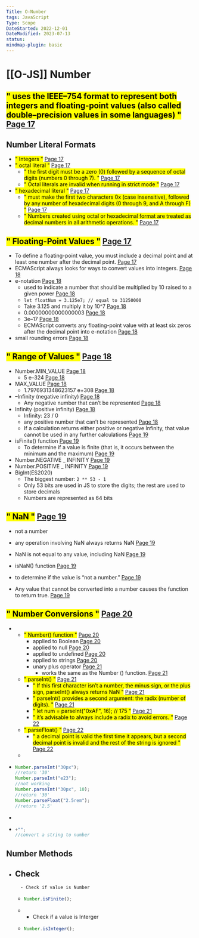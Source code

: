 ```yaml
---
Title: O-Number
tags: JavaScript
Type: Scope
DateStarted: 2022-12-01 
DateModified: 2023-07-13
status:
mindmap-plugin: basic
---
```


# [[O-JS]] Number

## <mark class="hltr-yellow ">" uses the IEEE–754 format to represent both integers and floating-point values (also called double–precision values in some languages) "</mark> [Page 17 ]( zotero://open-pdf/library/items/2BS329KQ?page=17&annotation=A5WZZFZV )

## Number Literal Formats
- <mark class="hltr-orange ">" Integers "</mark> [Page 17 ]( zotero://open-pdf/library/items/2BS329KQ?page=17&annotation=FZRMQJER )
- <mark class="hltr-orange ">" octal literal "</mark> [Page 17 ]( zotero://open-pdf/library/items/2BS329KQ?page=17&annotation=RQB6KWEC)
    - <mark class="hltr-yellow ">" the first digit must be a zero (0) followed by a sequence of octal digits (numbers 0 through 7). "</mark> [Page 17 ]( zotero://open-pdf/library/items/2BS329KQ?page=17&annotation=YS29P5TB)
    - <mark class="hltr-yellow ">" Octal literals are invalid when running in strict mode "</mark> [Page 17 ]( zotero://open-pdf/library/items/2BS329KQ?page=17&annotation=8Z3RHIEU)
- <mark class="hltr-orange ">" hexadecimal literal "</mark> [Page 17 ]( zotero://open-pdf/library/items/2BS329KQ?page=17&annotation=XEY4B8AR)
    - <mark class="hltr-yellow ">" must make the first two characters 0x (case insensitive), followed by any number of hexadecimal digits (0 through 9, and A through F) "</mark> [Page 17 ]( zotero://open-pdf/library/items/2BS329KQ?page=17&annotation=EX2ZTVDK)
    - <mark class="hltr-yellow ">" Numbers created using octal or hexadecimal format are treated as decimal numbers in all arithmetic operations. "</mark> [Page 17 ]( zotero://open-pdf/library/items/2BS329KQ?page=17&annotation=JRHZCGE8)

## <mark class="hltr-gray ">" Floating-Point Values "</mark> [Page 17 ]( zotero://open-pdf/library/items/2BS329KQ?page=17&annotation=T98XG2D7)
- <mark class="hltr-yellow ">  </mark> To define a floating-point value, you must include a decimal point and at least one number after the decimal point. [Page 17 ](zotero://open-pdf/library/items/2BS329KQ?page=17&annotation=RFDEY5S4)
- <mark class="hltr-yellow ">  </mark> ECMAScript always looks for ways to convert values into integers. [Page 18 ](zotero://open-pdf/library/items/2BS329KQ?page=18&annotation=VJCLBKPX)
- <mark class="hltr-orange ">  </mark> e-notation [Page 18 ](zotero://open-pdf/library/items/2BS329KQ?page=18&annotation=UN6QPP3C)
    - <mark class="hltr-yellow ">  </mark> used to indicate a number that should be multiplied by 10 raised to a given power [Page 18 ](zotero://open-pdf/library/items/2BS329KQ?page=18&annotation=GRBMX4RG)
    - `let floatNum = 3.125e7; // equal to 31250000`
    - <mark class="hltr-yellow ">  </mark> Take 3.125 and multiply it by 10^7 [Page 18 ](zotero://open-pdf/library/items/2BS329KQ?page=18&annotation=AJRNFWJC)
    - <mark class="hltr-yellow ">  </mark> 0.00000000000000003 [Page 18 ](zotero://open-pdf/library/items/2BS329KQ?page=18&annotation=DDL55Z8D)
    - <mark class="hltr-yellow ">  </mark> 3e–17 [Page 18 ](zotero://open-pdf/library/items/2BS329KQ?page=18&annotation=Y3MUJ2UR)
    - <mark class="hltr-yellow ">  </mark> ECMAScript converts any floating-point value with at least six zeros after the decimal point into e-notation [Page 18 ](zotero://open-pdf/library/items/2BS329KQ?page=18&annotation=5BIM5XWJ)
- <mark class="hltr-orange ">  </mark> small rounding errors [Page 18 ](zotero://open-pdf/library/items/2BS329KQ?page=18&annotation=BVKJB4XY)

## <mark class="hltr-gray ">" Range of Values "</mark> [Page 18 ]( zotero://open-pdf/library/items/2BS329KQ?page=18&annotation=WHDRDPSG)
- <mark class="hltr-orange ">  </mark> Number.MIN_VALUE [Page 18 ](zotero://open-pdf/library/items/2BS329KQ?page=18&annotation=2Q7TE89T)
    - <mark class="hltr-yellow ">  </mark> 5 e–324 [Page 18 ](zotero://open-pdf/library/items/2BS329KQ?page=18&annotation=TBWBHHBJ)
- <mark class="hltr-orange ">  </mark> MAX_VALUE [Page 18 ](zotero://open-pdf/library/items/2BS329KQ?page=18&annotation=QCNLPCQZ)
    - <mark class="hltr-yellow ">  </mark> 1.7976931348623157 e+308 [Page 18 ](zotero://open-pdf/library/items/2BS329KQ?page=18&annotation=XX4PRL6W)
- <mark class="hltr-orange ">  </mark> –Infinity (negative infinity) [Page 18 ](zotero://open-pdf/library/items/2BS329KQ?page=18&annotation=7WDWI9TZ)
    - <mark class="hltr-yellow ">  </mark> Any negative number that can’t be represented [Page 18 ](zotero://open-pdf/library/items/2BS329KQ?page=18&annotation=GPX73K37)
- <mark class="hltr-orange ">  </mark> Infinity (positive infinity) [Page 18 ](zotero://open-pdf/library/items/2BS329KQ?page=18&annotation=L4FL2HMR)
    - Infinity: 23 / 0
    - <mark class="hltr-yellow ">  </mark> any positive number that can’t be represented [Page 18 ](zotero://open-pdf/library/items/2BS329KQ?page=18&annotation=BGJFJG5Q)
    - <mark class="hltr-yellow ">  </mark> If a calculation returns either positive or negative Infinity, that value cannot be used in any further calculations [Page 19 ](zotero://open-pdf/library/items/2BS329KQ?page=19&annotation=Z7TDBQRP)
- <mark class="hltr-orange ">  </mark> isFinite() function [Page 19 ](zotero://open-pdf/library/items/2BS329KQ?page=19&annotation=QEYIC3VT)
    - <mark class="hltr-yellow ">  </mark> To determine if a value is finite (that is, it occurs between the minimum and the maximum) [Page 19 ](zotero://open-pdf/library/items/2BS329KQ?page=19&annotation=C2KJJ5E7)
- <mark class="hltr-orange ">  </mark> Number.NEGATIVE _ INFINITY [Page 19 ](zotero://open-pdf/library/items/2BS329KQ?page=19&annotation=46LC8L9X)
- <mark class="hltr-orange ">  </mark> Number.POSITIVE _ INFINITY [Page 19 ](zotero://open-pdf/library/items/2BS329KQ?page=19&annotation=DAP4Z8CF)
- BigInt(ES2020)
    - The biggest number: `2 ** 53 - 1`
    - Only 53 bits are used in JS to store the digits; the rest are used to store decimals
    - Numbers are represented as 64 bits

## <mark class="hltr-gray ">" NaN "</mark> [Page 19 ]( zotero://open-pdf/library/items/2BS329KQ?page=19&annotation=24WP33WV)
- not a number
- <mark class="hltr-yellow ">  </mark> any operation involving NaN always returns NaN [Page 19 ](zotero://open-pdf/library/items/2BS329KQ?page=19&annotation=5VZ83BB9)

- <mark class="hltr-yellow ">  </mark> NaN is not equal to any value, including NaN [Page 19 ](zotero://open-pdf/library/items/2BS329KQ?page=19&annotation=U4CXQP3U)

- <mark class="hltr-orange ">  </mark> isNaN() function [Page 19 ](zotero://open-pdf/library/items/2BS329KQ?page=19&annotation=SKYWJJEA)

- <mark class="hltr-yellow ">  </mark> to determine if the value is “not a number.” [Page 19 ](zotero://open-pdf/library/items/2BS329KQ?page=19&annotation=QWYI8S8G)
- <mark class="hltr-yellow ">  </mark> Any value that cannot be converted into a number causes the function to return true. [Page 19 ](zotero://open-pdf/library/items/2BS329KQ?page=19&annotation=M8ZM96DF)

## <mark class="hltr-gray ">" Number Conversions "</mark> [Page 20 ]( zotero://open-pdf/library/items/2BS329KQ?page=20&annotation=5TYX6IXZ )
-
    - <mark class="hltr-orange ">" Number() function "</mark> [Page 20 ]( zotero://open-pdf/library/items/2BS329KQ?page=20&annotation=67KS4CPB )
        - <mark class="hltr-yellow ">  </mark> applied to Boolean [Page 20 ](zotero://open-pdf/library/items/2BS329KQ?page=20&annotation=UHUJP7JG)
        - <mark class="hltr-yellow ">  </mark> applied to null [Page 20 ](zotero://open-pdf/library/items/2BS329KQ?page=20&annotation=XSU3JDYI)
        - <mark class="hltr-yellow ">  </mark> applied to undefined [Page 20 ](zotero://open-pdf/library/items/2BS329KQ?page=20&annotation=HF6XBEHL)
        - <mark class="hltr-yellow ">  </mark> applied to strings [Page 20 ](zotero://open-pdf/library/items/2BS329KQ?page=20&annotation=EFDF3MLW)
        - <mark class="hltr-orange ">  </mark> unary plus operator [Page 21 ](zotero://open-pdf/library/items/2BS329KQ?page=21&annotation=FC7LIRQT)
            - <mark class="hltr-yellow ">  </mark> works the same as the Number () function. [Page 21 ](zotero://open-pdf/library/items/2BS329KQ?page=21&annotation=HWIFNUEM)
    - <mark class="hltr-orange ">" parseInt() "</mark> [Page 21 ]( zotero://open-pdf/library/items/2BS329KQ?page=21&annotation=I7R8K26N)
        - <mark class="hltr-yellow ">" If this first character isn’t a number, the minus sign, or the plus sign, parseInt() always returns NaN "</mark> [Page 21 ]( zotero://open-pdf/library/items/2BS329KQ?page=21&annotation=KRFNH8EF)
        - <mark class="hltr-yellow ">" parseInt() provides a second argument: the radix (number of digits). "</mark> [Page 21 ]( zotero://open-pdf/library/items/2BS329KQ?page=21&annotation=XQM7AC63)
        - <mark class="hltr-yellow ">" let num = parseInt("0xAF", 16); // 175 "</mark> [Page 21 ]( zotero://open-pdf/library/items/2BS329KQ?page=21&annotation=LRMP489P)
        - <mark class="hltr-yellow ">" it’s advisable to always include a radix to avoid errors. "</mark> [Page 22 ]( zotero://open-pdf/library/items/2BS329KQ?page=22&annotation=F8A8J64T)
    - <mark class="hltr-orange ">" parseFloat() "</mark> [Page 22 ]( zotero://open-pdf/library/items/2BS329KQ?page=22&annotation=XRD4NPWT)
        - <mark class="hltr-yellow ">" a decimal point is valid the first time it appears, but a second decimal point is invalid and the rest of the string is ignored "</mark> [Page 22 ]( zotero://open-pdf/library/items/2BS329KQ?page=22&annotation=MKU62BPB )
    -

-
  ```js
  Number.parseInt("30px");
  //return '30'
  Number.parseInt("e23");
  //not working
  Number.parseInt("30px", 10);
  //return '30'
  Number.parseFloat("2.5rem");
  //return '2.5'
  ```

-

-
  ```js
  +"";
  //convert a string to number
  ```


## Number Methods
- Check
    -
        - Check if value is Number

    -
      ```js
      Number.isFinite();
      ```

    -
        - Check if a value is Interger

    -
      ```js
      Number.isInteger();
      ```